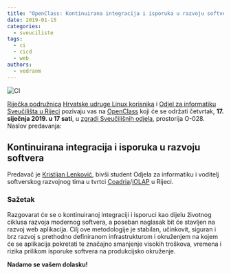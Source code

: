 ```yaml
---
title: "OpenClass: Kontinuirana integracija i isporuka u razvoju softvera"
date: 2019-01-15
categories: 
  - sveuciliste
tags: 
  - ci
  - cicd
  - web
authors: 
  - vedranm
---
```


![CI](../assets/images/continuous-integration.png)

[Riječka podružnica](../podruznica.md) [Hrvatske udruge Linux korisnika](http://www.linux.hr/) i [Odjel za informatiku Sveučilišta u Rijeci](https://www.inf.uniri.hr/) pozivaju vas na [OpenClass](../aktivnosti.md#openclass) koji će se održati četvrtak, **17\. siječnja 2019. u 17 sati**, u [zgradi Sveučilišnih odjela](https://www.openstreetmap.org/way/436306129), prostorija O-028. Naslov predavanja:

## Kontinuirana integracija i isporuka u razvoju softvera

<!-- more -->

Predavač je [Kristijan Lenković](http://kristijan.lenkovic.com/), bivši student Odjela za informatiku i voditelj softverskog razvojnog tima u tvrtci [Coadria](https://coadria.com/)/[iOLAP](https://iolap.com/) u Rijeci.

### Sažetak

Razgovarat će se o kontinuiranoj integraciji i isporuci kao dijelu životnog ciklusa razvoja modernog softvera, a poseban naglasak bit će stavljen na razvoj web aplikacija. Cilj ove metodologije je stabilan, učinkovit, siguran i brz razvoj s prethodno definiranom infrastrukturom i okruženjem na kojem će se aplikacija pokretati te značajno smanjenje visokih troškova, vremena i rizika prilikom isporuke softvera na produkcijsko okruženje.

**Nadamo se vašem dolasku!**
